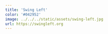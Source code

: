 ```yaml
---
title: 'Swing Left'
color: '#042952'
image: ../../../static/assets/swing-left.jpg
url: https://swingleft.org
---
```

